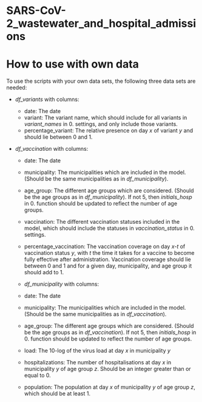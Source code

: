 # SARS-CoV-2_wastewater_and_hospital_admissions

# How to use with own data

To use the scripts with your own data sets, the following three data sets are needed:

  - _df_variants_ with columns:
      -  date: The date
      -  variant: The variant name, which should include for all variants in _variant_names_ in 0. settings, and only include those variants.
      -  percentage_variant: The relative presence on day _x_ of variant _y_ and should lie between 0 and 1.
  
  - _df_vaccination_ with columns:
      - date: The date
      - municipality: The municipalities which are included in the model. (Should be the same municipalities as in _df_municipality_).
      - age_group: The different age groups which are considered. (Should be the age groups as in _df_municipality_). If not 5, then _initials_hosp_ in 0. function should be updated to reflect the number of age groups.
      - vaccination: The different vaccination statuses included in the model, which should include the statuses in _vaccination_status_ in 0. settings.
      - percentage_vaccination: The vaccination coverage on day _x-t_ of vaccination status _y_, with _t_ the time it takes for a vaccine to become fully effective after administration. Vaccination coverage should lie between 0 and 1 and for a given day, municipality, and age group it should add to 1.
    
    -  _df_municipality_ with columns:
      - date: The date
      - municipality: The municipalities which are included in the model. (Should be the same municipalities as in _df_vaccination_).
      - age_group: The different age groups which are considered. (Should be the age groups as in _df_vaccination_). If not 5, then _initials_hosp_ in 0. function should be updated to reflect the number of age groups.
      - load: The 10-log of the virus load at day _x_ in municipality _y_
      - hospitalizations: The number of hospitalisations at day _x_ in municipality _y_ of age group _z_. Should be an integer greater than or equal to 0.
      - population: The population at day _x_ of municipality _y_ of age group _z_, which should be at least 1.
